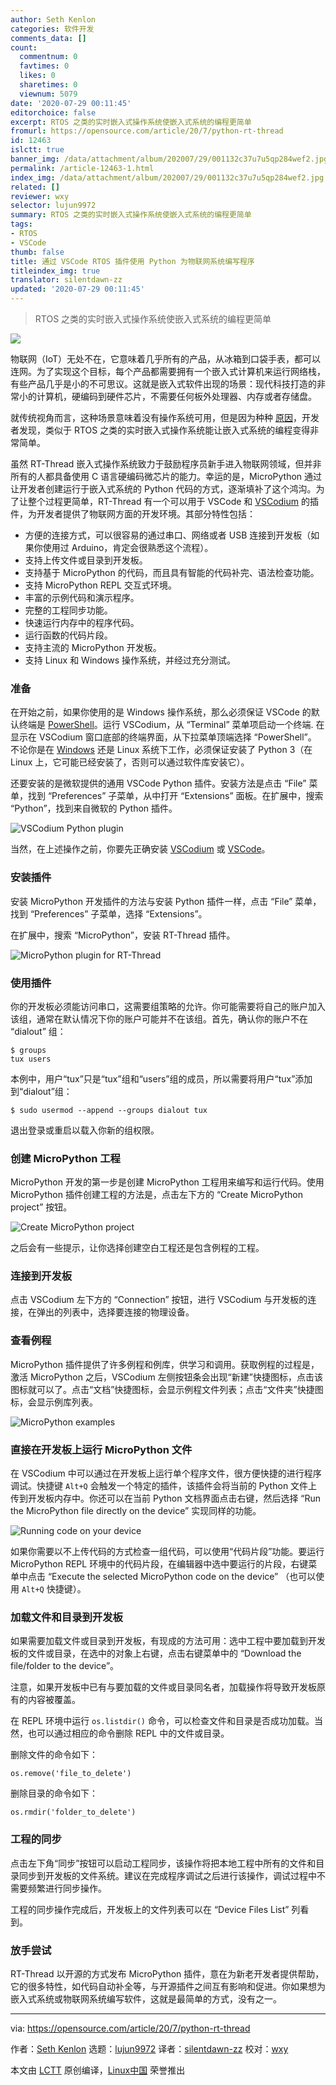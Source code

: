 ```yaml
---
author: Seth Kenlon
categories: 软件开发
comments_data: []
count:
  commentnum: 0
  favtimes: 0
  likes: 0
  sharetimes: 0
  viewnum: 5079
date: '2020-07-29 00:11:45'
editorchoice: false
excerpt: RTOS 之类的实时嵌入式操作系统使嵌入式系统的编程更简单
fromurl: https://opensource.com/article/20/7/python-rt-thread
id: 12463
islctt: true
banner_img: /data/attachment/album/202007/29/001132c37u7u5qp284wef2.jpg
permalink: /article-12463-1.html
index_img: /data/attachment/album/202007/29/001132c37u7u5qp284wef2.jpg.thumb.jpg
related: []
reviewer: wxy
selector: lujun9972
summary: RTOS 之类的实时嵌入式操作系统使嵌入式系统的编程更简单
tags:
- RTOS
- VSCode
thumb: false
title: 通过 VSCode RTOS 插件使用 Python 为物联网系统编写程序
titleindex_img: true
translator: silentdawn-zz
updated: '2020-07-29 00:11:45'
---
```



> 
> RTOS 之类的实时嵌入式操作系统使嵌入式系统的编程更简单
> 
> 
> 


![](/data/attachment/album/202007/29/001132c37u7u5qp284wef2.jpg)


物联网（IoT）无处不在，它意味着几乎所有的产品，从冰箱到口袋手表，都可以连网。为了实现这个目标，每个产品都需要拥有一个嵌入式计算机来运行网络栈，有些产品几乎是小的不可思议。这就是嵌入式软件出现的场景：现代科技打造的非常小的计算机，硬编码到硬件芯片，不需要任何板外处理器、内存或者存储盘。


就传统视角而言，这种场景意味着没有操作系统可用，但是因为种种 [原因](https://opensource.com/article/20/6/open-source-rtos)，开发者发现，类似于 RTOS 之类的实时嵌入式操作系统能让嵌入式系统的编程变得非常简单。


虽然 RT-Thread 嵌入式操作系统致力于鼓励程序员新手进入物联网领域，但并非所有的人都具备使用 C 语言硬编码微芯片的能力。幸运的是，MicroPython 通过让开发者创建运行于嵌入式系统的 Python 代码的方式，逐渐填补了这个鸿沟。为了让整个过程更简单，RT-Thread 有一个可以用于 VSCode 和 [VSCodium](https://opensource.com/article/20/6/open-source-alternatives-vs-code) 的插件，为开发者提供了物联网方面的开发环境。其部分特性包括：


* 方便的连接方式，可以很容易的通过串口、网络或者 USB 连接到开发板（如果你使用过 Arduino，肯定会很熟悉这个流程）。
* 支持上传文件或目录到开发板。
* 支持基于 MicroPython 的代码，而且具有智能的代码补完、语法检查功能。
* 支持 MicroPython REPL 交互式环境。
* 丰富的示例代码和演示程序。
* 完整的工程同步功能。
* 快速运行内存中的程序代码。
* 运行函数的代码片段。
* 支持主流的 MicroPython 开发板。
* 支持 Linux 和 Windows 操作系统，并经过充分测试。


### 准备


在开始之前，如果你使用的是 Windows 操作系统，那么必须保证 VSCode 的默认终端是 [PowerShell](https://opensource.com/article/18/2/powershell-people)。运行 VSCodium，从 “Terminal” 菜单项启动一个终端. 在显示在 VSCodium 窗口底部的终端界面，从下拉菜单顶端选择 “PowerShell”。 不论你是在 [Windows](https://opensource.com/article/19/8/how-install-python-windows) 还是 Linux 系统下工作，必须保证安装了 Python 3（在 Linux 上，它可能已经安装了，否则可以通过软件库安装它）。


还要安装的是微软提供的通用 VSCode Python 插件。安装方法是点击 “File” 菜单，找到 “Preferences” 子菜单，从中打开 “Extensions” 面板。在扩展中，搜索 “Python”，找到来自微软的 Python 插件。


![VSCodium Python plugin](/data/attachment/album/202007/29/001200p669pylwwl2yl991.jpg "VSCodium Python plugin")


当然，在上述操作之前，你要先正确安装 [VSCodium](http://vscodium.com) 或 [VSCode](https://github.com/microsoft/vscode)。


### 安装插件


安装 MicroPython 开发插件的方法与安装 Python 插件一样，点击 “File” 菜单，找到 “Preferences” 子菜单，选择 “Extensions”。


在扩展中，搜索 “MicroPython”，安装 RT-Thread 插件。


![MicroPython plugin for RT-Thread](/data/attachment/album/202007/29/001213ge07s4er31m331zd.jpg "MicroPython plugin for RT-Thread")


### 使用插件


你的开发板必须能访问串口，这需要组策略的允许。你可能需要将自己的账户加入该组，通常在默认情况下你的账户可能并不在该组。首先，确认你的账户不在 “dialout” 组：



```
$ groups
tux users

```

本例中，用户“tux”只是“tux”组和“users”组的成员，所以需要将用户“tux”添加到“dialout”组：



```
$ sudo usermod --append --groups dialout tux

```

退出登录或重启以载入你新的组权限。


### 创建 MicroPython 工程


MicroPython 开发的第一步是创建 MicroPython 工程用来编写和运行代码。使用 MicroPython 插件创建工程的方法是，点击左下方的 “Create MicroPython project” 按钮。


![Create MicroPython project](/data/attachment/album/202007/29/001216igu4wneuf99qeauq.jpg "Create MicroPython project")


之后会有一些提示，让你选择创建空白工程还是包含例程的工程。


### 连接到开发板


点击 VSCodium 左下方的 “Connection” 按钮，进行 VSCodium 与开发板的连接，在弹出的列表中，选择要连接的物理设备。


### 查看例程


MicroPython 插件提供了许多例程和例库，供学习和调用。获取例程的过程是，激活 MicroPython 之后，VSCodium 左侧按钮条会出现“新建”快捷图标，点击该图标就可以了。点击“文档”快捷图标，会显示例程文件列表；点击“文件夹”快捷图标，会显示例库列表。


![MicroPython examples](/data/attachment/album/202007/29/001231iputkobu5fu2mfke.jpg "MicroPython examples")


### 直接在开发板上运行 MicroPython 文件


在 VSCodium 中可以通过在开发板上运行单个程序文件，很方便快捷的进行程序调试。快捷键 `Alt+Q` 会触发一个特定的插件，该插件会将当前的 Python 文件上传到开发板内存中。你还可以在当前 Python 文档界面点击右键，然后选择 “Run the MicroPython file directly on the device” 实现同样的功能。


![Running code on your device](/data/attachment/album/202007/29/001238c2ghhddrhrthyukh.jpg "Running code on your device")


如果你需要以不上传代码的方式检查一组代码，可以使用“代码片段”功能。要运行 MicroPython REPL 环境中的代码片段，在编辑器中选中要运行的片段，右键菜单中点击 “Execute the selected MicroPython code on the device” （也可以使用 `Alt+Q` 快捷键）。


### 加载文件和目录到开发板


如果需要加载文件或目录到开发板，有现成的方法可用：选中工程中要加载到开发板的文件或目录，在选中的对象上右键，点击右键菜单中的 “Download the file/folder to the device”。


注意，如果开发板中已有与要加载的文件或目录同名者，加载操作将导致开发板原有的内容被覆盖。


在 REPL 环境中运行 `os.listdir()` 命令，可以检查文件和目录是否成功加载。当然，也可以通过相应的命令删除 REPL 中的文件或目录。


删除文件的命令如下：



```
os.remove('file_to_delete')

```

删除目录的命令如下：



```
os.rmdir('folder_to_delete')

```

### 工程的同步


点击左下角“同步”按钮可以启动工程同步，该操作将把本地工程中所有的文件和目录同步到开发板的文件系统。建议在完成程序调试之后进行该操作，调试过程中不需要频繁进行同步操作。


工程的同步操作完成后，开发板上的文件列表可以在 “Device Files List” 列看到。


### 放手尝试


RT-Thread 以开源的方式发布 MicroPython 插件，意在为新老开发者提供帮助，它的很多特性，如代码自动补全等，与开源插件之间互有影响和促进。你如果想为嵌入式系统或物联网系统编写软件，这就是最简单的方式，没有之一。




---


via: <https://opensource.com/article/20/7/python-rt-thread>


作者：[Seth Kenlon](https://opensource.com/users/seth) 选题：[lujun9972](https://github.com/lujun9972) 译者：[silentdawn-zz](https://github.com/silentdawn-zz) 校对：[wxy](https://github.com/wxy)


本文由 [LCTT](https://github.com/LCTT/TranslateProject) 原创编译，[Linux中国](https://linux.cn/) 荣誉推出